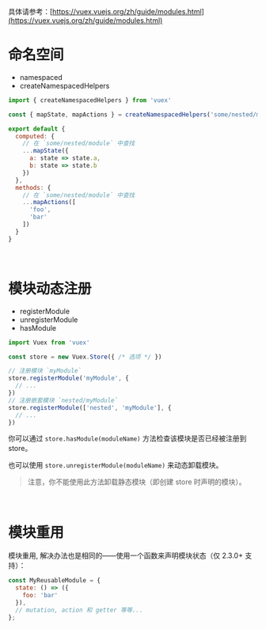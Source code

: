 具体请参考：[https://vuex.vuejs.org/zh/guide/modules.html](https://vuex.vuejs.org/zh/guide/modules.html)

# 命名空间

- namespaced
- createNamespacedHelpers

```js
import { createNamespacedHelpers } from 'vuex'

const { mapState, mapActions } = createNamespacedHelpers('some/nested/module')

export default {
  computed: {
    // 在 `some/nested/module` 中查找
    ...mapState({
      a: state => state.a,
      b: state => state.b
    })
  },
  methods: {
    // 在 `some/nested/module` 中查找
    ...mapActions([
      'foo',
      'bar'
    ])
  }
}
```

<br>

# 模块动态注册

- registerModule
- unregisterModule
- hasModule

```js
import Vuex from 'vuex'

const store = new Vuex.Store({ /* 选项 */ })

// 注册模块 `myModule`
store.registerModule('myModule', {
  // ...
})
// 注册嵌套模块 `nested/myModule`
store.registerModule(['nested', 'myModule'], {
  // ...
})
```

你可以通过 `store.hasModule(moduleName)` 方法检查该模块是否已经被注册到 store。

也可以使用 `store.unregisterModule(moduleName)` 来动态卸载模块。

>注意，你不能使用此方法卸载静态模块（即创建 store 时声明的模块）。


<br>

# 模块重用

模块重用, 解决办法也是相同的——使用一个函数来声明模块状态（仅 2.3.0+ 支持）：

```js
const MyReusableModule = {
  state: () => ({
    foo: 'bar'
  }),
  // mutation, action 和 getter 等等...
};
```

